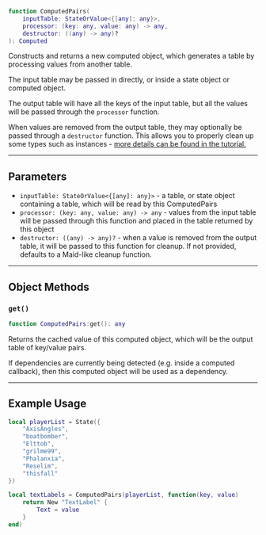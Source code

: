 ```Lua
function ComputedPairs(
	inputTable: StateOrValue<{[any]: any}>,
	processor: (key: any, value: any) -> any,
	destructor: ((any) -> any)?
): Computed
```

Constructs and returns a new computed object, which generates a table by
processing values from another table.

The input table may be passed in directly, or inside a state object or computed
object.

The output table will have all the keys of the input table, but all the values
will be passed through the `processor` function.

When values are removed from the output table, they may optionally be passed
through a `destructor` function. This allows you to properly clean up some types
such as instances - [more details can be found in the tutorial.](../../../tutorials/further-basics/arrays-and-lists)


-----

## Parameters

- `inputTable: StateOrValue<{[any]: any}>` - a table, or state object containing
a table, which will be read by this ComputedPairs
- `processor: (key: any, value: any) -> any` - values from the input table will
be passed through this function and placed in the table returned by this object
- `destructor: ((any) -> any)?` - when a value is removed from the output
table, it will be passed to this function for cleanup. If not provided, defaults
to a Maid-like cleanup function.

-----

## Object Methods

### `get()`

```Lua
function ComputedPairs:get(): any
```
Returns the cached value of this computed object, which will be the output table
of key/value pairs.

If dependencies are currently being detected (e.g. inside a computed callback),
then this computed object will be used as a dependency.

-----

## Example Usage

```Lua
local playerList = State({
	"AxisAngles",
	"boatbomber",
	"Elttob",
	"grilme99",
	"Phalanxia",
	"Reselim",
	"thisfall"
})

local textLabels = ComputedPairs(playerList, function(key, value)
	return New "TextLabel" {
		Text = value
	}
end)
```